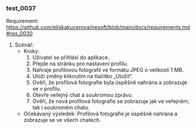 ### test_0037

Requirement: https://github.com/eliskakucerova/iresoft/blob/main/docs/requirements.md#req_0030

1. Scénář:
   - Kroky:
     1. Uživatel se přihlásí do aplikace.
     2. Přejde na stránku pro nastavení profilu.
     3. Nahraje profilovou fotografii ve formátu JPEG o velikosti 1 MB.
     4. Uloží změny kliknutím na tlačítko „Uložit“.
     5. Ověří, že profilová fotografie byla úspěšně nahrána a zobrazuje se v profilu.
     6. Otevře veřejný chat a soukromou zprávu.
     7. Ověří, že nová profilová fotografie se zobrazuje jak ve veřejném, tak i soukromém chatu.
   - Očekávaný výsledek: Profilová fotografie je úspěšně nahrána a zobrazuje se ve všech chatech.
